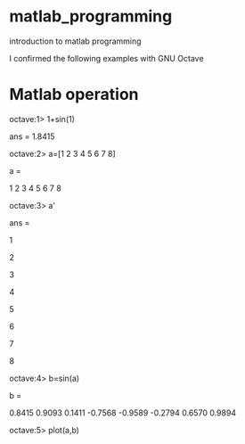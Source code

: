 # matlab_programming
introduction to matlab programming

I confirmed the following examples with GNU Octave

# Matlab operation

octave:1> 1+sin(1)

ans = 1.8415

octave:2> a=[1 2 3 4 5 6 7 8]

a =

   1   2   3   4   5   6   7   8

octave:3> a'

ans =


   1
   
   2
   
   3
   
   4
   
   5
   
   6
   
   7
   
   8

octave:4> b=sin(a)

b =

   0.8415   0.9093   0.1411  -0.7568  -0.9589  -0.2794   0.6570   0.9894

octave:5> plot(a,b)
